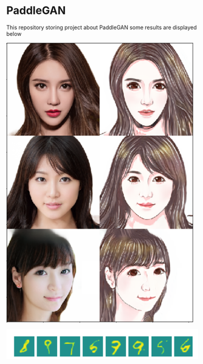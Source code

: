 # PaddleGAN
This repository storing project about PaddleGAN
some results are displayed below

![cartoon](https://github.com/thunderstudying/PaddleGAN/blob/master/pics/%E4%BA%BA%E5%83%8F%E5%8D%A1%E9%80%9A%E5%8C%96.png)

![number generation](https://github.com/thunderstudying/PaddleGAN/blob/master/pics/%E6%95%B0%E5%AD%97%E7%94%9F%E6%88%90.png)
